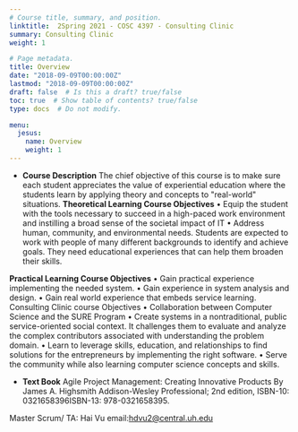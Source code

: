 ```yaml
---
# Course title, summary, and position.
linktitle:  2Spring 2021 - COSC 4397 - Consulting Clinic
summary: Consulting Clinic
weight: 1

# Page metadata.
title: Overview
date: "2018-09-09T00:00:00Z"
lastmod: "2018-09-09T00:00:00Z"
draft: false  # Is this a draft? true/false
toc: true  # Show table of contents? true/false
type: docs  # Do not modify.

menu:
  jesus:
    name: Overview
    weight: 1
---
```



*  **Course Description** 
 The chief objective of this course is to make sure each student appreciates the value of experiential education where the students learn by applying theory and concepts to "real-world" situations.
**Theoretical Learning Course Objectives**
•	Equip the student with the tools necessary to succeed in a high-paced work environment and instilling a broad sense of the societal impact of IT
•	Address human, community, and environmental needs. Students are expected to work with people of many different backgrounds to identify and achieve goals. They need educational experiences that can help them broaden their skills.

**Practical Learning Course Objectives**
•	Gain practical experience implementing the needed system.
•	Gain experience in system analysis and design. 
•	Gain real world experience that embeds service learning. 
Consulting Clinic course Objectives
•	Collaboration between Computer Science and the SURE Program
•	Create systems in a nontraditional, public service-oriented social context. It challenges them to evaluate and analyze the complex contributors associated with understanding the problem domain. 
•	Learn to leverage skills, education, and relationships to find solutions for the entrepreneurs by implementing the right software.
•	Serve the community while also learning computer science concepts and skills.


*  **Text Book**
Agile Project Management: Creating Innovative Products
By James A. Highsmith
Addison-Wesley Professional;  2nd edition, 
ISBN-10: 0321658396ISBN-13: 978-0321658395.

Master Scrum/ TA: Hai Vu email:hdvu2@central.uh.edu
